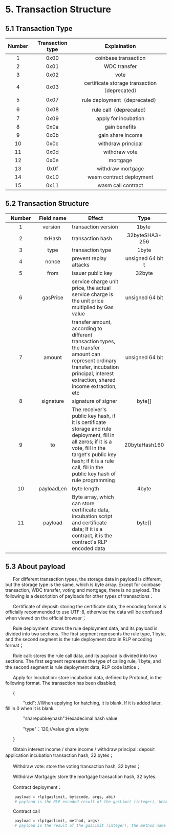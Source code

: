 # 5. Transaction Structure
## 5.1 Transaction Type

| Number | Transaction type|Explaination
| :----:|:----:|:----:
| 1 | 0x00|coinbase transaction
| 2 | 0x01|WDC transfer
| 3 | 0x02|vote
| 4 | 0x03|certificate storage transaction（deprecated）
| 5 | 0x07|rule deployment（deprecated）
| 6 | 0x08|rule call（deprecated）
| 7 | 0x09|apply for incubation
| 8 | 0x0a|gain benefits
| 9 | 0x0b|gain share income
| 10 | 0x0c|withdraw principal
| 11 | 0x0d|withdraw  vote
| 12 | 0x0e|mortgage
| 13 | 0x0f|withdraw mortgage
| 14 | 0x10 | wasm contract deployment
| 15 | 0x11 | wasm call contract

##  5.2 Transaction Structure

| <div style="width:60pt">Number</div> | Field name|Effect|Type
| :----:|:----:|---|:----:|
|1| <div style="width:60pt">version</div>|transaction version|<div style="width:90pt">1byte</div>
| 2 | txHash |transaction hash|32byteSHA3-256
| 3 |type|transaction type|1byte
| 4 |nonce|prevent replay attacks|unsigned 64 bit t
| 5|from|issuer public key|32byte
| 6|gasPrice|service charge unit price, the actual service charge is the unit price multiplied by Gas value|unsigned 64 bit
| 7|amount|transfer amount, according to different transaction types, the transfer amount can represent ordinary transfer, incubation principal, interest extraction, shared income extraction, etc|unsigned 64 bit
| 8|signature|signature of signer|byte[]
| 9|to|The receiver's public key hash, if it is certificate storage and rule deployment, fill in all zeros; if it is a vote, fill in the target's public key hash; if it is a rule call, fill in the public key hash of rule programming|20byteHash160
| 10|payloadLen|byte length|4byte
| 11|payload|Byte array, which can store certificate data, incubation script and certificate data; If it is a contract, it is the contract's RLP encoded data|byte[]

##  5.3 About payload
&#160;&#160;&#160;&#160;&#160;&#160;For different transaction types, the storage data in payload is different, but the storage type is the same, which is byte array. Except for coinbase transaction, WDC transfer, voting and mortgage, there is no payload. The following is a description of payloads for other types of transactions：

&#160;&#160;&#160;&#160;&#160;&#160;Certificate of deposit: storing the certificate data, the encoding format is officially recommended to use UTF-8, otherwise the data will be confused when viewed on the official browser；

&#160;&#160;&#160;&#160;&#160;&#160;Rule deployment: stores the rule deployment data, and its payload is divided into two sections. The first segment represents the rule type, 1 byte, and the second segment is the rule deployment data in RLP encoding format；

&#160;&#160;&#160;&#160;&#160;&#160;Rule call: stores the rule call data, and its payload is divided into two sections. The first segment represents the type of calling rule, 1 byte, and the second segment is rule deployment data, RLP code lattice；

&#160;&#160;&#160;&#160;&#160;&#160;Apply for Incubation: store incubation data, defined by Protobuf, in the following format. The transaction has been disabled;

&#160;&#160;&#160;&#160;&#160;&#160;{

&#160;&#160;&#160;&#160;&#160;&#160; &#160;&#160;&#160;&#160;&#160;&#160;   "txid": //When applying for hatching, it is blank. If it is added later, fill in 0 when it is blank

&#160;&#160;&#160;&#160;&#160;&#160; &#160;&#160;&#160;&#160;&#160;&#160;    "sharepubkeyhash":Hexadecimal hash value

&#160;&#160;&#160;&#160;&#160;&#160; &#160;&#160;&#160;&#160;&#160;&#160;    "type"：120,//value give a byte

&#160;&#160;&#160;&#160;&#160;&#160;}

&#160;&#160;&#160;&#160;&#160;&#160;Obtain interest income / share income / withdraw principal: deposit application incubation transaction hash, 32 bytes；

&#160;&#160;&#160;&#160;&#160;&#160;Withdraw vote: store the voting transaction hash, 32 bytes；

&#160;&#160;&#160;&#160;&#160;&#160;Withdraw Mortgage: store the mortgage transaction hash, 32 bytes.

&#160;&#160;&#160;&#160;&#160;&#160;Contract deployment：

```python
    payload = rlp(gaslimit, bytecode, args, abi) 
    # payload is the RLP encoded result of the gasLimit (integer), WebAssembly bytecode, constructor parameters (optional), and ABI in series
```

&#160;&#160;&#160;&#160;&#160;&#160;Contract call

```python
    payload = rlp(gaslimit, method, args) 
    # payload is the result of the gasLimit (integer), the method name of the calling contract, the parameter of the calling contract in series, and the RLP encoding
```